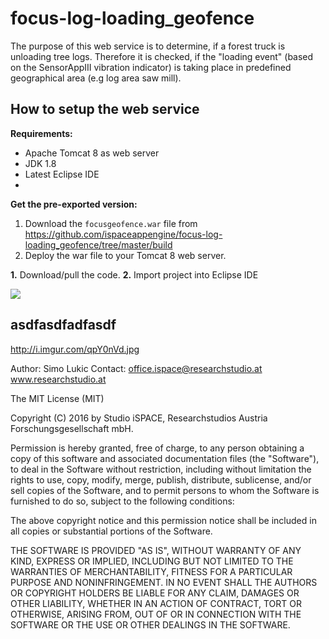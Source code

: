 # focus-log-loading_geofence

The purpose of this web service is to determine, if a forest truck is unloading tree logs. Therefore it is checked, if the "loading event" (based on the SensorAppIII vibration indicator) is taking place in predefined geographical area (e.g log area saw mill). 

## How to setup the  web service

**Requirements:**
* Apache Tomcat 8 as web server
* JDK 1.8 
* Latest Eclipse IDE
*

**Get the pre-exported version:**

1. Download the `focusgeofence.war` file from https://github.com/ispaceappengine/focus-log-loading_geofence/tree/master/build
2. Deploy the war file to your Tomcat 8 web server.

**1.** Download/pull the code.
**2.** Import project into Eclipse IDE

![](http://raw.github.com/wiki/openhab/openhab/images/features.png)

asdfasdfadfasdf
---------------
http://i.imgur.com/qpY0nVd.jpg


Author: Simo Lukic
Contact: office.ispace@researchstudio.at
www.researchstudio.at

The MIT License (MIT)

Copyright (C) 2016 by Studio iSPACE, Researchstudios Austria Forschungsgesellschaft mbH. 

Permission is hereby granted, free of charge, to any person obtaining a copy
of this software and associated documentation files (the "Software"), to deal
in the Software without restriction, including without limitation the rights
to use, copy, modify, merge, publish, distribute, sublicense, and/or sell
copies of the Software, and to permit persons to whom the Software is
furnished to do so, subject to the following conditions:

The above copyright notice and this permission notice shall be included in
all copies or substantial portions of the Software.

THE SOFTWARE IS PROVIDED "AS IS", WITHOUT WARRANTY OF ANY KIND, EXPRESS OR
IMPLIED, INCLUDING BUT NOT LIMITED TO THE WARRANTIES OF MERCHANTABILITY,
FITNESS FOR A PARTICULAR PURPOSE AND NONINFRINGEMENT. IN NO EVENT SHALL THE
AUTHORS OR COPYRIGHT HOLDERS BE LIABLE FOR ANY CLAIM, DAMAGES OR OTHER
LIABILITY, WHETHER IN AN ACTION OF CONTRACT, TORT OR OTHERWISE, ARISING FROM,
OUT OF OR IN CONNECTION WITH THE SOFTWARE OR THE USE OR OTHER DEALINGS IN
THE SOFTWARE.
